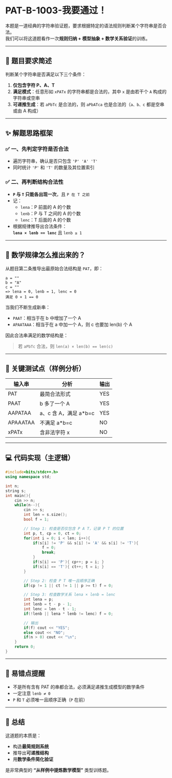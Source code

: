 
# PAT-B-1003-我要通过！

本题是一道经典的字符串验证题，要求根据特定的语法规则判断某个字符串是否合法。  
我们可以将这道题看作一次**规则归纳 + 模型抽象 + 数学关系验证**的训练。

---

## 🧩 题目要求简述

判断某个字符串是否满足以下三个条件：

1. **仅包含字符 P、A、T**
2. **满足模式**：任意形如 `xPATx` 的字符串都是合法的，其中 `x` 是由若干个 `A` 构成的字符串或空串
3. **可递推生成**：若 `aPbTc` 是合法的，则 `aPbATca` 也是合法的（`a、b、c` 都是空串或由 A 构成）

---

## ✨ 解题思路框架

### ✅ 一、先判定字符是否合法

- 遍历字符串，确认是否只包含 `'P' 'A' 'T'`
- 同时统计 `'P'` 和 `'T'` 的数量及其位置索引

### ✅ 二、再判断结构合法性

- **`P` 与 `T` 只能各出现一次**，且 `P 在 T 之前`
- 记：
  - `lena`：P 前面的 A 的个数
  - `lenb`：P 与 T 之间的 A 的个数
  - `lenc`：T 后面的 A 的个数
- 根据规律推导出合法条件：  
  **`lena × lenb == lenc`** 且 `lenb ≥ 1`

---

## 📐 数学规律怎么推出来的？

从题目第二条推导出最原始合法结构是 `PAT`，即：
```
a = ""  
b = "A"  
c = ""
=> lena = 0, lenb = 1, lenc = 0
满足 0 × 1 == 0
```

当我们不断生成新串：
- `PAAT`：相当于在 b 中增加了一个 A
- `APAATAAA`：相当于在 a 中加一个 A，则 c 也要加 len(b) 个 A

因此合法串满足的数学结构是：
> 若 `aPbTc` 合法，则 `len(a) × len(b) == len(c)`

---

## 🧪 关键测试点（样例分析）

| 输入串       | 分析                     | 输出 |
|--------------|--------------------------|------|
| PAT          | 最简合法形式             | YES  |
| PAAT         | b 多了一个 A             | YES  |
| AAPATAA      | a、c 含 A，满足 a*b=c     | YES  |
| APAAATAA     | 不满足 a*b=c             | NO   |
| xPATx        | 含非法字符 x              | NO   |

---

## 💻 代码实现（主逻辑）

```cpp
#include<bits/stdc++.h>
using namespace std;

int n;
string s;
int main(){
    cin >> n;
    while(n--){
        cin >> s;
        int len = s.size();
        bool f = 1;

        // Step 1: 检查是否仅包含 P A T，记录 P T 的位置
        int p, t, cp = 0, ct = 0;
        for(int i = 0; i < len; i++){
            if(s[i] != 'P' && s[i] != 'A' && s[i] != 'T'){
                f = 0;
                break;
            }
            if(s[i] == 'P'){ cp++; p = i; }
            if(s[i] == 'T'){ ct++; t = i; }
        }

        // Step 2: 检查 P T 唯一且顺序正确
        if(cp != 1 || ct != 1 || p >= t) f = 0;

        // Step 3: 检查数学关系 lena × lenb = lenc
        int lena = p;
        int lenb = t - p - 1;
        int lenc = len - t - 1;
        if(!lenb || lena * lenb != lenc) f = 0;

        // 输出
        if(f) cout << "YES";
        else cout << "NO";
        if(n > 0) cout << "\n";
    }
    return 0;
}
```

---

## 🧠 易错点提醒

- 不是所有含有 PAT 的串都合法，必须满足递推生成模型的数学条件
- 一定注意 `lenb ≠ 0`
- `P` 和 `T` 必须唯一且顺序正确（`P` 在前）

---

## 📌 总结

这道题的本质是：
- 构造**最简规则系统**
- 推导出**可递推结构**
- 用**数学条件简化验证**

是非常典型的 **“从样例中提炼数学模型”** 类型训练题。

